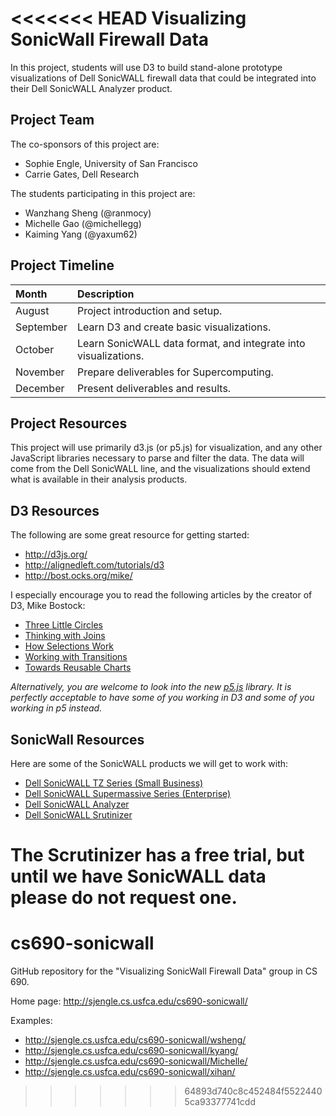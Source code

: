 <<<<<<< HEAD
Visualizing SonicWall Firewall Data
===================================

In this project, students will use D3 to build stand-alone prototype visualizations of Dell SonicWALL firewall data that could be integrated into their Dell SonicWALL Analyzer product. 

## Project Team ##

The co-sponsors of this project are:

- Sophie Engle, University of San Francisco
- Carrie Gates, Dell Research

The students participating in this project are:

- Wanzhang Sheng (@ranmocy)
- Michelle Gao (@michellegg)
- Kaiming Yang (@yaxum62)

## Project Timeline ##

| Month     | Description |
|:----------|:------------|
| August    | Project introduction and setup.
| September | Learn D3 and create basic visualizations. |
| October   | Learn SonicWALL data format, and integrate into visualizations. |
| November  | Prepare deliverables for Supercomputing. |
| December  | Present deliverables and results. |

## Project Resources ##

This project will use primarily d3.js (or p5.js) for visualization, and any other JavaScript libraries necessary to parse and filter the data. The data will come from the Dell SonicWALL line, and the visualizations should extend what is available in their analysis products.

## D3 Resources ##

The following are some great resource for getting started:

- <http://d3js.org/>
- <http://alignedleft.com/tutorials/d3>
- <http://bost.ocks.org/mike/>

I especially encourage you to read the following articles by the creator of D3, Mike Bostock:

- [Three Little Circles](http://bost.ocks.org/mike/circles/)
- [Thinking with Joins](http://bost.ocks.org/mike/join/)
- [How Selections Work](http://bost.ocks.org/mike/selection/)
- [Working with Transitions](http://bost.ocks.org/mike/transition/)
- [Towards Reusable Charts](http://bost.ocks.org/mike/chart/)

*Alternatively, you are welcome to look into the new [p5.js](http://p5js.org/) library. It is perfectly acceptable to have some of you working in D3 and some of you working in p5 instead.*

## SonicWall Resources ##

Here are some of the SonicWALL products we will get to work with: 

- [Dell SonicWALL TZ Series (Small Business)](http://www.sonicwall.com/us/en/products/TZ-Series.html)
- [Dell SonicWALL Supermassive Series (Enterprise)](http://www.sonicwall.com/us/en/products/network-security.html)
- [Dell SonicWALL Analyzer](http://www.sonicwall.com/us/en/products/Firewall-Analyzer.html)
- [Dell SonicWALL Srutinizer](http://www.sonicwall.com/us/en/products/Firewall-Analyzer.html)

The Scrutinizer has a free trial, but until we have SonicWALL data please do not request one.
=======
cs690-sonicwall
===============

GitHub repository for the "Visualizing SonicWall Firewall Data" group in CS 690.

Home page: http://sjengle.cs.usfca.edu/cs690-sonicwall/

Examples:
* http://sjengle.cs.usfca.edu/cs690-sonicwall/wsheng/
* http://sjengle.cs.usfca.edu/cs690-sonicwall/kyang/
* http://sjengle.cs.usfca.edu/cs690-sonicwall/Michelle/
* http://sjengle.cs.usfca.edu/cs690-sonicwall/xihan/
>>>>>>> 64893d740c8c452484f55224405ca93377741cdd

